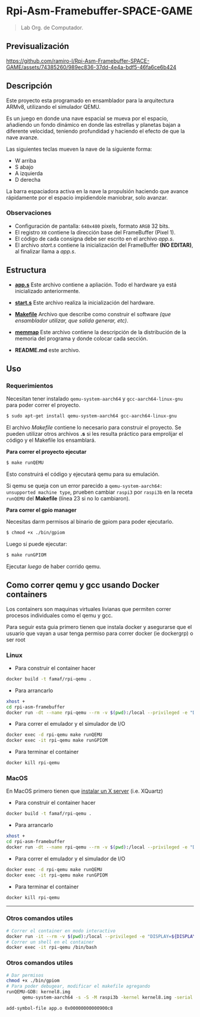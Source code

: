 # Rpi-Asm-Framebuffer-SPACE-GAME

> Lab Org. de Computador.

## Previsualización

https://github.com/ramiro-l/Rpi-Asm-Framebuffer-SPACE-GAME/assets/74385260/989ec836-37dd-4e4a-bdf5-46fa6ce6b424

## Descripción

Este proyecto esta programado en ensamblador para la arquitectura ARMv8, utilizando el simulador QEMU.

Es un juego en donde una nave espacial se mueva por el espacio, añadiendo un fondo dinámico en donde las estrellas y planetas bajan a diferente velocidad, teniendo profundidad y haciendo el efecto de que la nave avanze.

Las siguientes teclas mueven la nave de la siguiente forma:

- W arriba
- S abajo
- A izquierda
- D derecha

La barra espaciadora activa en la nave la propulsión haciendo que avance rápidamente por el espacio impidiendole maniobrar, solo avanzar.

### Observaciones

- Configuración de pantalla: `640x480` pixels, formato `ARGB` 32 bits.
- El registro `X0` contiene la dirección base del FrameBuffer (Pixel 1).
- El código de cada consigna debe ser escrito en el archivo _app.s_.
- El archivo _start.s_ contiene la inicialización del FrameBuffer **(NO EDITAR)**, al finalizar llama a _app.s_.

## Estructura

- **[app.s](app.s)** Este archivo contiene a apliación. Todo el hardware ya está inicializado anteriormente.
- **[start.s](start.s)** Este archivo realiza la inicialización del hardware.
- **[Makefile](Makefile)** Archivo que describe como construir el software _(que ensamblador utilizar, que salida generar, etc)_.
- **[memmap](memmap)** Este archivo contiene la descripción de la distribución de la memoria del programa y donde colocar cada sección.

- **README.md** este archivo.

## Uso

### Requerimientos

Necesitan tener instalado `qemu-system-aarch64` y `gcc-aarch64-linux-gnu` para poder correr el proyecto.

```bash
$ sudo apt-get install qemu-system-aarch64 gcc-aarch64-linux-gnu
```

El archivo _Makefile_ contiene lo necesario para construir el proyecto.
Se pueden utilizar otros archivos **.s** si les resulta práctico para emprolijar el código y el Makefile los ensamblará.

**Para correr el proyecto ejecutar**

```bash
$ make runQEMU
```

Esto construirá el código y ejecutará qemu para su emulación.

Si qemu se queja con un error parecido a `qemu-system-aarch64: unsupported machine type`, prueben cambiar `raspi3` por `raspi3b` en la receta `runQEMU` del **Makefile** (línea 23 si no lo cambiaron).

**Para correr el gpio manager**

Necesitas darm permisos al binario de gpiom para poder ejecutarlo.

```bash
$ chmod +x ./bin/gpiom
```

Luego si puede ejecutar:

```bash
$ make runGPIOM
```

Ejecutar _luego_ de haber corrido qemu.

## Como correr qemu y gcc usando Docker containers

Los containers son maquinas virtuales livianas que permiten correr procesos individuales como el qemu y gcc.

Para seguir esta guia primero tienen que instala docker y asegurarse que el usuario que vayan a usar tenga permiso para correr docker (ie dockergrp) o ser root

### Linux

- Para construir el container hacer

```bash
docker build -t famaf/rpi-qemu .
```

- Para arrancarlo

```bash
xhost +
cd rpi-asm-framebuffer
docker run -dt --name rpi-qemu --rm -v $(pwd):/local --privileged -e "DISPLAY=${DISPLAY:-:0.0}" -v /tmp/.X11-unix:/tmp/.X11-unix -v "$HOME/.Xauthority:/root/.Xauthority:rw" famaf/rpi-qemu
```

- Para correr el emulador y el simulador de I/O

```bash
docker exec -d rpi-qemu make runQEMU
docker exec -it rpi-qemu make runGPIOM
```

- Para terminar el container

```bash
docker kill rpi-qemu
```

### MacOS

En MacOS primero tienen que [instalar un X server](https://medium.com/@mreichelt/how-to-show-x11-windows-within-docker-on-mac-50759f4b65cb) (i.e. XQuartz)

- Para construir el container hacer

```bash
docker build -t famaf/rpi-qemu .
```

- Para arrancarlo

```bash
xhost +
cd rpi-asm-framebuffer
docker run -dt --name rpi-qemu --rm -v $(pwd):/local --privileged -e "DISPLAY=host.docker.internal:0" -v /tmp/.X11-unix:/tmp/.X11-unix -v "$HOME/.Xauthority:/root/.Xauthority:rw" famaf/rpi-qemu
```

- Para correr el emulador y el simulador de I/O

```bash
docker exec -d rpi-qemu make runQEMU
docker exec -it rpi-qemu make runGPIOM
```

- Para terminar el container

```bash
docker kill rpi-qemu
```

---

### Otros comandos utiles

```bash
# Correr el container en modo interactivo
docker run -it --rm -v $(pwd):/local --privileged -e "DISPLAY=${DISPLAY:-:0.0}" -v /tmp/.X11-unix:/tmp/.X11-unix -v "$HOME/.Xauthority:/root/.Xauthority:rw" famaf/rpi-qemu
# Correr un shell en el container
docker exec -it rpi-qemu /bin/bash
```

### Otros comandos utiles

```bash
# Dar permisos
chmod +x ./bin/gpiom
# Para poder debugear, modificar el makefile agregando
runQEMU-GDB: kernel8.img
      qemu-system-aarch64 -s -S -M raspi3b -kernel kernel8.img -serial stdio -qtest unix:/tmp/qtest.sock,server,nowait

add-symbol-file app.o 0x00000000000900c8
```
